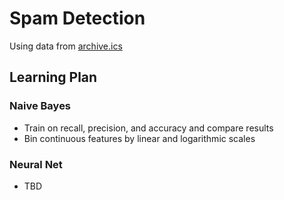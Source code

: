 # Spam Detection

Using data from [archive.ics](http://archive.ics.uci.edu/ml/datasets/Spambase)  

## Learning Plan

### Naive Bayes
* Train on recall, precision, and accuracy and compare results
* Bin continuous features by linear and logarithmic scales

### Neural Net
* TBD
